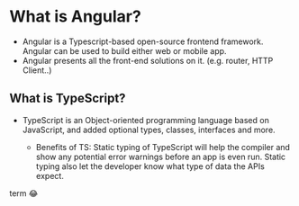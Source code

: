# What is Angular?
- Angular is a Typescript-based open-source frontend framework. Angular can be used to build either web or mobile app.
- Angular presents all the front-end solutions on it. (e.g. router, HTTP Client..)

## What is TypeScript?
- TypeScript is an Object-oriented programming language based on JavaScript, and added optional types, classes, interfaces and more.

  - Benefits of TS: Static typing of TypeScript will help the compiler and show any potential error warnings before an app is even run. Static typing also let the developer know what type of data the APIs expect.
  
term :joy:
